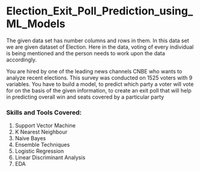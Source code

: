# Election_Exit_Poll_Prediction_using_ML_Models

The given data set has number columns and rows in them. In this data set we are given dataset of Election. Here in the data, voting of every individual is being mentioned and the person needs to work upon the data accordingly. <br>

You are hired by one of the leading news channels CNBE who wants to analyze recent elections. This survey was conducted on 1525 voters with 9 variables. You have to build a model, to predict which party a voter will vote for on the basis of the given information, to create an exit poll that will help in predicting overall win and seats covered by a particular party <br>

### Skills and Tools Covered: <br>
1) Support Vector Machine <br>
2) K Nearest Neighbour <br>
3) Naive Bayes <br>
4) Ensemble Techniques <br>
5) Logistic Regression <br>
6) Linear Discriminant Analysis <br>
7) EDA <br>

